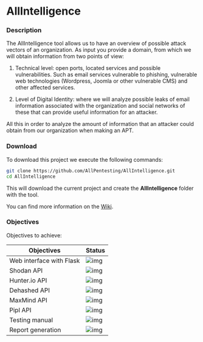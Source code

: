 # AllIntelligence


### Description
The AllIntelligence tool allows us to have an overview of possible attack vectors of an organization. As input you provide a domain, from which we will obtain information from two points of view:

1. Technical level: open ports, located services and possible vulnerabilities. Such as email services vulnerable to phishing, vulnerable web technologies (Wordpress, Joomla or other vulnerable CMS) and other affected services.

2. Level of Digital Identity: where we will analyze possible leaks of email information associated with the organization and social networks of these that can provide useful information for an attacker.

All this in order to analyze the amount of information that an attacker could obtain from our organization when making an APT.

### Download
To download this project we execute the following commands:

```sh
git clone https://github.com/AllPentesting/AllIntelligence.git
cd AllIntelligence
```
This will download the current project and create the **AllIntelligence** folder with the tool.

You can find more information on the [Wiki](https://github.com/AllPentesting/AllIntelligence/wiki).

### Objectives

Objectives to achieve:

| Objectives | Status |
| ------ | ------ |
| Web interface with Flask |![img](http://i.imgur.com/kR8HJwg.png) |
| Shodan API |![img](http://i.imgur.com/VJ7IoXU.png) |
| Hunter.io API |![img](http://i.imgur.com/VJ7IoXU.png) |
| Dehashed API |![img](http://i.imgur.com/VJ7IoXU.png) |
| MaxMind API |![img](http://i.imgur.com/VJ7IoXU.png) |
| Pipl API |![img](http://i.imgur.com/VJ7IoXU.png) |
| Testing manual |![img](http://i.imgur.com/VJ7IoXU.png) |
| Report generation |![img](http://i.imgur.com/kR8HJwg.png) |
